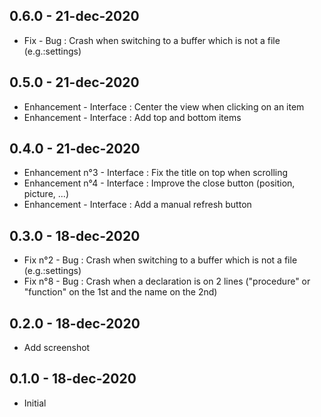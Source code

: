 ## 0.6.0 - 21-dec-2020
* Fix - Bug : Crash when switching to a buffer which is not a file (e.g.:settings)

## 0.5.0 - 21-dec-2020
* Enhancement - Interface : Center the view when clicking on an item
* Enhancement - Interface : Add top and bottom items

## 0.4.0 - 21-dec-2020
* Enhancement n°3 - Interface : Fix the title on top when scrolling
* Enhancement n°4 - Interface : Improve the close button (position, picture, ...)
* Enhancement - Interface : Add a manual refresh button

## 0.3.0 - 18-dec-2020
* Fix n°2 - Bug : Crash when switching to a buffer which is not a file (e.g.:settings)
* Fix n°8 - Bug : Crash when a declaration is on 2 lines ("procedure" or "function" on the 1st and the name on the 2nd)

## 0.2.0 - 18-dec-2020
* Add screenshot

## 0.1.0 - 18-dec-2020
* Initial
